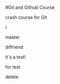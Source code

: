 #Git and Github Course

crash course for Git


r

master


diffriend



it`s a test!


for test


delete